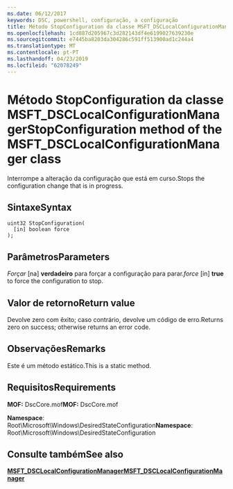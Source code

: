 ```yaml
---
ms.date: 06/12/2017
keywords: DSC, powershell, configuração, a configuração
title: Método StopConfiguration da classe MSFT_DSCLocalConfigurationManager
ms.openlocfilehash: 1cd887d205967c3d282143df4e6199027639230e
ms.sourcegitcommit: e7445ba8203da304286c591ff513900ad1c244a4
ms.translationtype: MT
ms.contentlocale: pt-PT
ms.lasthandoff: 04/23/2019
ms.locfileid: "62078249"
---
```

# <a name="stopconfiguration-method-of-the-msftdsclocalconfigurationmanager-class"></a><span data-ttu-id="e0841-103">Método StopConfiguration da classe MSFT_DSCLocalConfigurationManager</span><span class="sxs-lookup"><span data-stu-id="e0841-103">StopConfiguration method of the MSFT_DSCLocalConfigurationManager class</span></span>

<span data-ttu-id="e0841-104">Interrompe a alteração da configuração que está em curso.</span><span class="sxs-lookup"><span data-stu-id="e0841-104">Stops the configuration change that is in progress.</span></span>

## <a name="syntax"></a><span data-ttu-id="e0841-105">Sintaxe</span><span class="sxs-lookup"><span data-stu-id="e0841-105">Syntax</span></span>

```mof
uint32 StopConfiguration(
  [in] boolean force
);
```

## <a name="parameters"></a><span data-ttu-id="e0841-106">Parâmetros</span><span class="sxs-lookup"><span data-stu-id="e0841-106">Parameters</span></span>

<span data-ttu-id="e0841-107">*Forçar* \[na\] **verdadeiro** para forçar a configuração para parar.</span><span class="sxs-lookup"><span data-stu-id="e0841-107">*force* \[in\] **true** to force the configuration to stop.</span></span>

## <a name="return-value"></a><span data-ttu-id="e0841-108">Valor de retorno</span><span class="sxs-lookup"><span data-stu-id="e0841-108">Return value</span></span>

<span data-ttu-id="e0841-109">Devolve zero com êxito; caso contrário, devolve um código de erro.</span><span class="sxs-lookup"><span data-stu-id="e0841-109">Returns zero on success; otherwise returns an error code.</span></span>

## <a name="remarks"></a><span data-ttu-id="e0841-110">Observações</span><span class="sxs-lookup"><span data-stu-id="e0841-110">Remarks</span></span>

<span data-ttu-id="e0841-111">Este é um método estático.</span><span class="sxs-lookup"><span data-stu-id="e0841-111">This is a static method.</span></span>

## <a name="requirements"></a><span data-ttu-id="e0841-112">Requisitos</span><span class="sxs-lookup"><span data-stu-id="e0841-112">Requirements</span></span>

<span data-ttu-id="e0841-113">**MOF:** DscCore.mof</span><span class="sxs-lookup"><span data-stu-id="e0841-113">**MOF:** DscCore.mof</span></span>

<span data-ttu-id="e0841-114">**Namespace**: Root\Microsoft\Windows\DesiredStateConfiguration</span><span class="sxs-lookup"><span data-stu-id="e0841-114">**Namespace**: Root\Microsoft\Windows\DesiredStateConfiguration</span></span>

## <a name="see-also"></a><span data-ttu-id="e0841-115">Consulte também</span><span class="sxs-lookup"><span data-stu-id="e0841-115">See also</span></span>

[<span data-ttu-id="e0841-116">**MSFT_DSCLocalConfigurationManager**</span><span class="sxs-lookup"><span data-stu-id="e0841-116">**MSFT_DSCLocalConfigurationManager**</span></span>](msft-dsclocalconfigurationmanager.md)